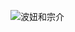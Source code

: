 




![波妞和宗介](https://user-images.githubusercontent.com/102322116/188733402-24aaacee-9d1f-4b82-bd36-645ef9d6f640.jpg)
